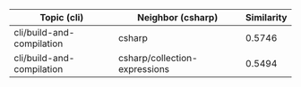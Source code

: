 | Topic (cli) | Neighbor (csharp) | Similarity |
|-------------|-------------------|------------|
| cli/build-and-compilation | csharp | 0.5746 |
| cli/build-and-compilation | csharp/collection-expressions | 0.5494 |
